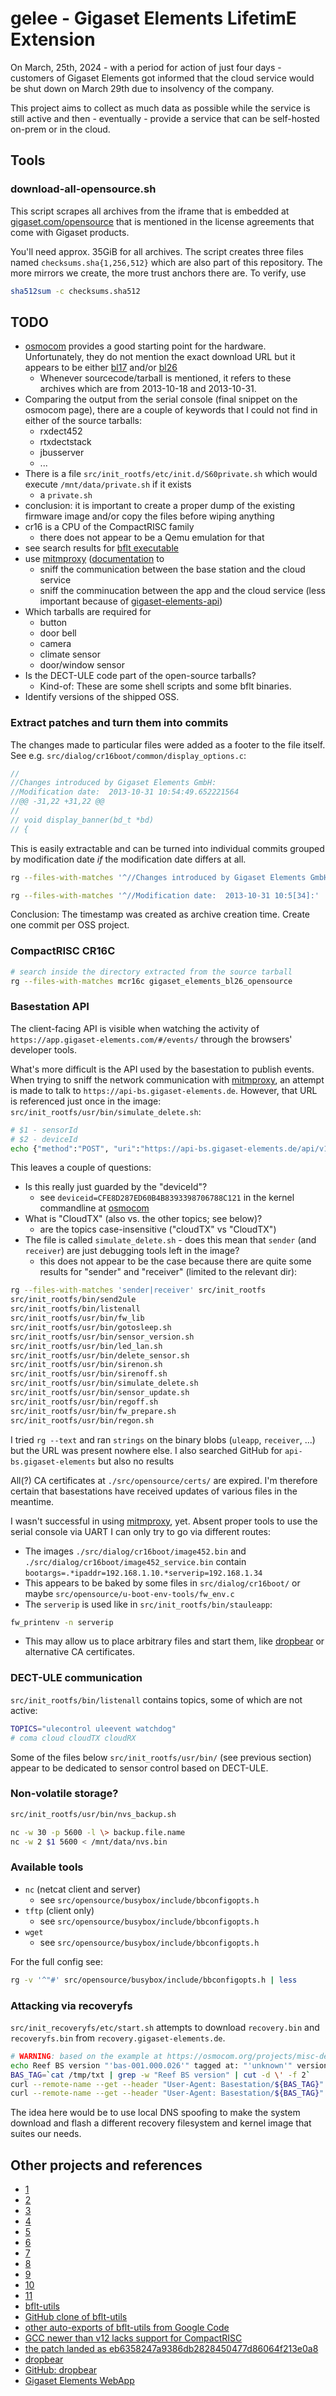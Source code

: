# gelee - Gigaset Elements LifetimE Extension

On March, 25th, 2024 - with a period for action of just four days -
customers of Gigaset Elements got informed that the cloud service would
be shut down on March 29th due to insolvency of the company.

This project aims to collect as much data as possible while the service
is still active and then - eventually - provide a service that can be
self-hosted on-prem or in the cloud.

## Tools

### download-all-opensource.sh

This script scrapes all archives from the iframe that is embedded at
[gigaset.com/opensource](https://www.gigaset.com/de_de/cms/lp/open-source.html)
that is mentioned in the license agreements that come with Gigaset
products.

You'll need approx. 35GiB for all archives. The script creates three
files named `checksums.sha{1,256,512}` which are also part of this
repository. The more mirrors we create, the more trust anchors there
are. To verify, use

```sh
sha512sum -c checksums.sha512
```

## TODO

* [osmocom](https://osmocom.org/projects/misc-dect-hacks/wiki/Gigaset_Elements_Base) provides a good starting point for the hardware.
  Unfortunately, they do not mention the exact download URL but it appears to be either [bl17](https://cms.gigaset.com/opensource/GigasetElements/gigaset_elements_bl17_opensource.tar.gz) and/or [bl26](https://cms.gigaset.com/opensource/GigasetElements/gigaset_elements_bl26_opensource.tar.gz)
  - Whenever sourcecode/tarball is mentioned, it refers to these
    archives which are from 2013-10-18 and 2013-10-31.
* Comparing the output from the serial console (final snippet on the osmocom page), there are a couple of keywords that I could not find in either of the source tarballs:
  - rxdect452
  - rtxdectstack
  - jbusserver
  - ...
* There is a file `src/init_rootfs/etc/init.d/S60private.sh` which would execute `/mnt/data/private.sh` if it exists
  - a `private.sh`
* conclusion: it is important to create a proper dump of the existing firmware image and/or copy the files before wiping anything
* cr16 is a CPU of the CompactRISC family
  - there does not appear to be a Qemu emulation for that
* see search results for [bflt executable](https://duckduckgo.com/?q=bflt+executable&ia=web)
* use [mitmproxy](https://github.com/mitmproxy/mitmproxy) ([documentation](https://docs.mitmproxy.org/stable/) to
  - sniff the communication between the base station and the cloud service
  - sniff the comminucation between the app and the cloud service (less important because of [gigaset-elements-api](https://github.com/matthsc/gigaset-elements-api))
* Which tarballs are required for
  - button
  - door bell
  - camera
  - climate sensor
  - door/window sensor
* Is the DECT-ULE code part of the open-source tarballs?
  - Kind-of: These are some shell scripts and some bflt binaries.
* Identify versions of the shipped OSS.

### Extract patches and turn them into commits

The changes made to particular files were added as a footer to the file
itself. See e.g. `src/dialog/cr16boot/common/display_options.c`:

```cpp
//
//Changes introduced by Gigaset Elements GmbH:
//Modification date:  2013-10-31 10:54:49.652221564
//@@ -31,22 +31,22 @@
//
// void display_banner(bd_t *bd)
// {
```

This is easily extractable and can be turned into individual commits
grouped by modification date *if* the modification date differs at all.

```sh
rg --files-with-matches '^//Changes introduced by Gigaset Elements GmbH:' | less

rg --files-with-matches '^//Modification date:  2013-10-31 10:5[34]:' | wc -l
```

Conclusion: The timestamp was created as archive creation time. Create
one commit per OSS project.

### CompactRISC CR16C

```sh
# search inside the directory extracted from the source tarball
rg --files-with-matches mcr16c gigaset_elements_bl26_opensource
```

### Basestation API

The client-facing API is visible when watching the activity of
`https://app.gigaset-elements.com/#/events/` through the browsers'
developer tools.

What's more difficult is the API used by the basestation to publish
events. When trying to sniff the network communication with
[mitmproxy](https://mitmproxy.org/), an attempt is made to talk to
`https://api-bs.gigaset-elements.de`. However, that URL is referenced just
once in the image: `src/init_rootfs/usr/bin/simulate_delete.sh`:

```sh
# $1 - sensorId
# $2 - deviceId
echo {"method":"POST", "uri":"https://api-bs.gigaset-elements.de/api/v1/endnode/$2/$1/sink/ev", "payload": {"payload": "deleted"}, "clientId": 138} | sender 127.0.0.1 "CloudTX"
```

This leaves a couple of questions:

* Is this really just guarded by the "deviceId"?
  - see `deviceid=CFE8D287ED60B4B8393398706788C121` in the kernel commandline at [osmocom](https://osmocom.org/projects/misc-dect-hacks/wiki/Gigaset_Elements_Base)
* What is "CloudTX" (also vs. the other topics; see below)?
  - are the topics case-insensitive ("cloudTX" vs "CloudTX")
* The file is called `simulate_delete.sh` - does this mean that `sender`
  (and `receiver`) are just debugging tools left in the image?
  - this does not appear to be the case because there are quite some
    results for "sender" and "receiver" (limited to the relevant dir):

```sh
rg --files-with-matches 'sender|receiver' src/init_rootfs
src/init_rootfs/bin/send2ule
src/init_rootfs/bin/listenall
src/init_rootfs/usr/bin/fw_lib
src/init_rootfs/usr/bin/gotosleep.sh
src/init_rootfs/usr/bin/sensor_version.sh
src/init_rootfs/usr/bin/led_lan.sh
src/init_rootfs/usr/bin/delete_sensor.sh
src/init_rootfs/usr/bin/sirenon.sh
src/init_rootfs/usr/bin/sirenoff.sh
src/init_rootfs/usr/bin/simulate_delete.sh
src/init_rootfs/usr/bin/sensor_update.sh
src/init_rootfs/usr/bin/regoff.sh
src/init_rootfs/usr/bin/fw_prepare.sh
src/init_rootfs/usr/bin/regon.sh
```

I tried `rg --text` and ran `strings` on the binary blobs (`uleapp`,
`receiver`, ...) but the URL was present nowhere else. I also searched
GitHub for `api-bs.gigaset-elements` but also no results

All(?) CA certificates at `./src/opensource/certs/` are expired. I'm
therefore certain that basestations have received updates of various
files in the meantime.

I wasn't successful in using [mitmproxy](https://mitmproxy.org/), yet.
Absent proper tools to use the serial console via UART I can only try to
go via different routes:

* The images `./src/dialog/cr16boot/image452.bin` and `./src/dialog/cr16boot/image452_service.bin`
  contain `bootargs=.*ipaddr=192.168.1.10.*serverip=192.168.1.34`
* This appears to be baked by some files in `src/dialog/cr16boot/` or
  maybe `src/opensource/u-boot-env-tools/fw_env.c`
* The `serverip` is used like in `src/init_rootfs/bin/stauleapp`:

```sh
fw_printenv -n serverip
```

* This may allow us to place arbitrary files and start them, like [dropbear](http://matt.ucc.asn.au/dropbear/dropbear.html)
  or alternative CA certificates.

### DECT-ULE communication

`src/init_rootfs/bin/listenall` contains topics, some of which are not
active:

```sh
TOPICS="ulecontrol uleevent watchdog"
# coma cloud cloudTX cloudRX
```

Some of the files below `src/init_rootfs/usr/bin/` (see previous
section) appear to be dedicated to sensor control based on DECT-ULE.

### Non-volatile storage?

```sh
src/init_rootfs/usr/bin/nvs_backup.sh

nc -w 30 -p 5600 -l \> backup.file.name
nc -w 2 $1 5600 < /mnt/data/nvs.bin
```

### Available tools

* `nc` (netcat client and server)
  - see `src/opensource/busybox/include/bbconfigopts.h`
* `tftp` (client only)
  - see `src/opensource/busybox/include/bbconfigopts.h`
* `wget`
  - see `src/opensource/busybox/include/bbconfigopts.h`

For the full config see:

```sh
rg -v '^"#' src/opensource/busybox/include/bbconfigopts.h | less
```

### Attacking via recoveryfs

`src/init_recoveryfs/etc/start.sh` attempts to download `recovery.bin`
and `recoveryfs.bin` from `recovery.gigaset-elements.de`.

```sh
# WARNING: based on the example at https://osmocom.org/projects/misc-dect-hacks/wiki/Gigaset_Elements_Base
echo Reef BS version "'bas-001.000.026'" tagged at: "'unknown'" version status: "'NOT REPOSITORY VERSION'" >| /tmp/txt
BAS_TAG=`cat /tmp/txt | grep -w "Reef BS version" | cut -d \' -f 2`
curl --remote-name --get --header "User-Agent: Basestation/${BAS_TAG}" --verbose 'http://recovery.gigaset-elements.de/recoveryfs.bin'
curl --remote-name --get --header "User-Agent: Basestation/${BAS_TAG}" --verbose 'http://recovery.gigaset-elements.de/recovery.bin'
```

The idea here would be to use local DNS spoofing to make the system
download and flash a different recovery filesystem and kernel image that
suites our needs.

## Other projects and references

* [1](https://github.com/matthsc/gigaset-elements-api)
* [2](https://github.com/matthsc/ioBroker.gigaset-elements)
* [3](https://github.com/ycardon/gigaset-elements-proxy)
* [4](https://github.com/dynasticorpheus/gigasetelements-h)
* [5](https://static.digitecgalaxus.ch/Files/7/7/1/3/8/6/0/Gigaset_elements_alarm%20system%20M_1_DE_Datasheet.pdf)
* [6](https://osmocom.org/projects/misc-dect-hacks/wiki/Gigaset_Elements_Base)
* [7](https://community.home-assistant.io/t/gigaset-elements/222444/21)
* [8](https://stadt-bremerhaven.de/elektroschrott-gigaset-smart-home-care-wird-eingestellt/)
* [9](https://old.reddit.com/r/de_EDV/comments/1bnj2ww/gigaset_smart_home_elements_etc_wird_per_294/)
* [10](https://old.reddit.com/r/smarthome/comments/1bngnz1/gigaset_elements_insolvency_any_ideas_to_keep_the/)
* [11](https://raw.githubusercontent.com/bdarmofal/proc_manual/master/ghidra_manuals/prog16c.pdf)
* [bflt-utils](https://code.google.com/archive/p/bflt-utils/source/default/source)
* [GitHub clone of bflt-utils](https://github.com/nihilus/bflt-utils)
* [other auto-exports of bflt-utils from Google Code](https://github.com/search?q=bflt-utils&type=repositories)
* [GCC newer than v12 lacks support for CompactRISC](https://www.phoronix.com/news/GCC-Dropping-CompactRISC-CR16)
* [the patch landed as eb6358247a9386db2828450477d86064f213e0a8](https://gcc.gnu.org/pipermail/gcc-patches/2022-August/600296.html)
* [dropbear](http://matt.ucc.asn.au/dropbear/dropbear.html)
* [GitHub: dropbear](https://github.com/mkj/dropbear)
* [Gigaset Elements WebApp](https://app.gigaset-elements.com/#/unauthorized)
